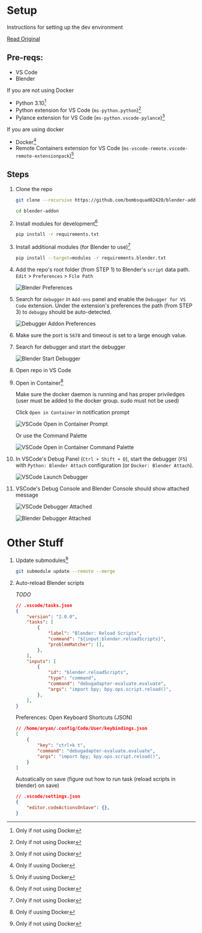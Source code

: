 # Setup

Instructions for setting up the dev environment

[Read Original](https://github.com/bombsquad02420/blender-debugger-for-vscode)

## Pre-reqs:

- VS Code
- Blender

If you are not using Docker
- Python 3.10[^1]
- Python extension for VS Code (`ms-python.python`)[^1]
- Pylance extension for VS Code (`ms-python.vscode-pylance`)[^1]

If you are using docker
- Docker[^2]
- Remote Containers extension for VS Code (`ms-vscode-remote.vscode-remote-extensionpack`)[^2]

[^1]:
    Only if not using Docker
[^2]:
    Only if uusing Docker


## Steps

1. Clone the repo

    ```bash
    git clone --recursive https://github.com/bombsquad02420/blender-addon.git

    cd blender-addon
    ```

1. Install modules for development[^1]

    ```bash
    pip install -r requirements.txt
    ```

1. Install additional modules (for Blender to use)[^1]

    ```bash
    pip install --target=modules -r requirements.blender.txt
    ```

1. Add the repo's root folder (from STEP 1) to Blender's `script` data path. `Edit` > `Preferences` > `File Path`

    ![Blender Preferences](.github/images/setup_blenderPreferences.png)

1. Search for `debugger` in `Add-ons` panel and enable the `Debugger for VS Code` extension. Under the extension's preferences the path (from STEP 3) to `debugpy` should be auto-detected.

    ![Debugger Addon Preferences](.github/images/setup_blenderDebuggerAddonPreferences.png)

1. Make sure the port is `5678` and timeout is set to a large enough value.

1. Search for debugger and start the debugger

    ![Blender Start Debugger](.github/images/setup_blenderStartDebugger.png)

1. Open repo in VS Code

1. Open in Container[^2]

    Make sure the docker daemon is running and has proper priviledges (user must be added to the docker group. sudo must not be used)

    Click `Open in Container` in notification prompt

    ![VSCode Open in Container Prompt](.github/images/setup_vscOpenInContainer.png)

    Or use the Command Palette

    ![VSCode Open in Container Command Palette](.github/images/setup_vscOpenInContainerAlt.png)


1. In VSCode's Debug Panel (`Ctrl + Shift + D`), start the debugger (`F5`) with `Python: Blender Attach` configuration (or `Docker: Blender Attach`).

    ![VSCode Launch Debugger](.github/images/setup_vscLaunchDebugger.png)

1. VSCode's Debug Console and Blender Console should show attached message

    ![VSCode Debugger Attached](.github/images/setup_vscDebuggerAttached.png)

    ![Blender Debugger Attached](.github/images/setup_blenderDebuggerAttached.png)

# Other Stuff

1. Update submodules[^1]

    ```bash
    git submodule update --remote --merge
    ```

1. Auto-reload Blender scripts 

    *TODO*

    ```json
    // .vscode/tasks.json
    {
        "version": "2.0.0",
        "tasks": [
            {
                "label": "Blender: Reload Scripts",
                "command": "${input:blender.reloadScripts}",
                "problemMatcher": [],
            },
        ],
        "inputs": [
            {
                "id": "blender.reloadScripts",
                "type": "command",
                "command": "debugadapter-evaluate.evaluate",
                "args": "import bpy; bpy.ops.script.reload()",
            },
        ],
    }
    ```

    Preferences: Open Keyboard Shortcuts (JSON)

    ```json
    // /home/aryan/.config/Code/User/keybindings.json
    [
        {
            "key": "ctrl+k t",
            "command": "debugadapter-evaluate.evaluate",
            "args": "import bpy; bpy.ops.script.reload()",
        }
    ]
    ```

    Autoatically on save (figure out how to run task (reload scripts in blender) on save)
    
    ```json
    // .vscode/settings.json
    {
        "editor.codeActionsOnSave": {},
    }
    ```
